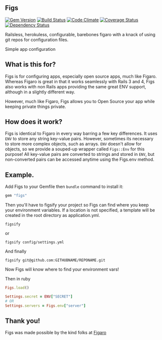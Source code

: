## Figs
[![Gem Version](https://badge.fury.io/rb/figs.png)](http://badge.fury.io/rb/figs)
[![Build Status](https://travis-ci.org/NYULibraries/figs.png?branch=master)](https://travis-ci.org/NYULibraries/figs)
[![Code Climate](https://codeclimate.com/github/NYULibraries/figs.png)](https://codeclimate.com/github/NYULibraries/figs)
[![Coverage Status](https://coveralls.io/repos/NYULibraries/figs/badge.png)](https://coveralls.io/r/NYULibraries/figs)
[![Dependency Status](https://gemnasium.com/NYULibraries/figs.png)](https://gemnasium.com/NYULibraries/figs)

Railsless, herokuless, configurable, barebones figaro with a knack of using git repos for configuration files.

Simple app configuration

## What is this for?

Figs is for configuring apps, especially open source apps, much like Figaro. Whereas Figaro is great in that it works seamlessly with Rails 3 and 4, Figs also works with non Rails apps providing the same great ENV support, although in a slightly different way.

However, much like Figaro, Figs allows you to Open Source your app while keeping private things private.

## How does it work?

Figs is identical to Figaro in every way barring a few key differences. It uses `ENV` to store any string key-value pairs. However, sometimes its necessary to store more complex objects, such as arrays. `ENV` doesn't allow for objects, so we provide a souped-up wrapper called `Figs::Env` for this purpose! All key-value pairs are converted to strings and stored in `ENV`, but non-converted pairs can be accessed anytime using  the Figs.env method.

## Example.

Add Figs to your Gemfile then `bundle` command to install it:

```ruby
gem "figs"
```

Then you'll have to figsify your project so Figs can find where you keep your environment variables. If a location is not specified, a template will be created in the root directory as application.yml.

```
figsify
```
or

```
figsify config/settings.yml
```
And finally 

```
figsify git@github.com:GITHUBNAME/REPONAME.git
```

Now Figs will know where to find your environment vars!

Then in ruby

```ruby
Figs.load()

Settings.secret = ENV["SECRET"]
# OR
Settings.servers = Figs.env["server"]
```

## Thank you!

Figs was made possible by the kind folks at [Figaro](https://github.com/laserlemon/figaro)
